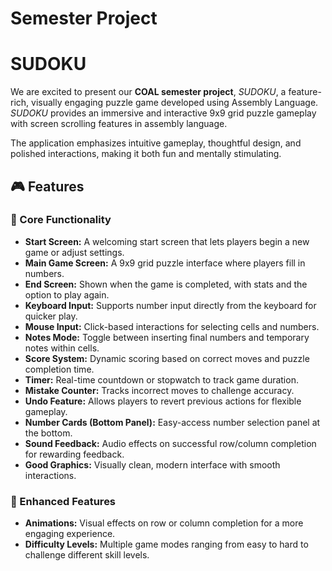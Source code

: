 # Semester Project

# **SUDOKU**

We are excited to present our **COAL semester project**, *SUDOKU*, a feature-rich, visually engaging puzzle game developed using Assembly Language. *SUDOKU* provides an immersive and interactive 9x9 grid puzzle gameplay with screen scrolling features in assembly language.

The application emphasizes intuitive gameplay, thoughtful design, and polished interactions, making it both fun and mentally stimulating.

## 🎮 Features

### 🎯 Core Functionality
- **Start Screen:** A welcoming start screen that lets players begin a new game or adjust settings.
- **Main Game Screen:** A 9x9 grid puzzle interface where players fill in numbers.
- **End Screen:** Shown when the game is completed, with stats and the option to play again.
- **Keyboard Input:** Supports number input directly from the keyboard for quicker play.
- **Mouse Input:** Click-based interactions for selecting cells and numbers.
- **Notes Mode:** Toggle between inserting final numbers and temporary notes within cells.
- **Score System:** Dynamic scoring based on correct moves and puzzle completion time.
- **Timer:** Real-time countdown or stopwatch to track game duration.
- **Mistake Counter:** Tracks incorrect moves to challenge accuracy.
- **Undo Feature:** Allows players to revert previous actions for flexible gameplay.
- **Number Cards (Bottom Panel):** Easy-access number selection panel at the bottom.
- **Sound Feedback:** Audio effects on successful row/column completion for rewarding feedback.
- **Good Graphics:** Visually clean, modern interface with smooth interactions.

### 🌟 Enhanced Features
- **Animations:** Visual effects on row or column completion for a more engaging experience.
- **Difficulty Levels:** Multiple game modes ranging from easy to hard to challenge different skill levels.
